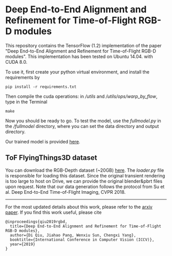 # Deep End-to-End Alignment and Refinement for Time-of-Flight RGB-D modules

This repository contains the TensorFlow (1.2) implementation of the paper "Deep End-to-End Alignment and Refinement for Time-of-Flight RGB-D modules". This implementation has been tested on Ubuntu 14.04. with CUDA 8.0.

To use it, first create your python virtual environment, and install the requirements by
```
pip install -r requirements.txt
```
Then compile the cuda operations: in _/utils_ and _/utils/ops/warp_by_flow_, type in the Terminal
```
make
```
Now you should be ready to go. To test the model, use the _fullmodel.py_ in the _/fullmodel_ directory, where you can set the data directory and output directory.

Our trained model is provided [here](https://drive.google.com/drive/folders/1XASaOfcp3TzQJ0A2fMaXex-0eihha0vg?usp=sharing). 

## ToF FlyingThings3D dataset

You can download the RGB-Depth dataset (~20GB) [here](https://drive.google.com/drive/folders/1XASaOfcp3TzQJ0A2fMaXex-0eihha0vg?usp=sharing). The _loader.py_ file is responsible for loading this dataset. Since the original transient rendering is too large to host on Drive, we can provide the original blender&pbrt files upon request. Note that our data generation follows the protocol from Su et al. Deep End-to-End Time-of-Flight Imaging, CVPR 2018.

-------------------
For the most updated details about this work, please refer to the [arxiv paper](https://arxiv.org/abs/1909.07623). If you find this work useful, please cite

```
@inproceedings{qiu2019rgbd,
  title={Deep End-to-End Alignment and Refinement for Time-of-Flight RGB-D modules},
  author={Di Qiu, Jiahao Pang, Wenxiu Sun, Chengxi Yang},
  booktitle={International Conference in Computer Vision (ICCV)},
  year={2019}
}

```

